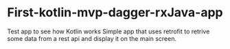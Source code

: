 # First-kotlin-mvp-dagger-rxJava-app
Test app to see how Kotlin works
Simple app that uses retrofit to retrive some data from a rest api and display it on the main screen.
